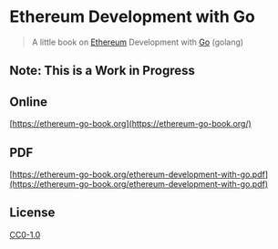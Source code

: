 # Ethereum Development with Go

> A little book on [Ethereum](https://www.ethereum.org/) Development with [Go](https://golang.org/) (golang)

## Note: This is a Work in Progress

## Online

[https://ethereum-go-book.org](https://ethereum-go-book.org/)

## PDF

[https://ethereum-go-book.org/ethereum-development-with-go.pdf](https://ethereum-go-book.org/ethereum-development-with-go.pdf)

## License

[CC0-1.0](./LICENSE.md)

